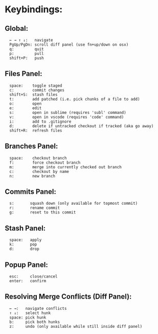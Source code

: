 # Keybindings:

## Global:

      ← → ↑ ↓:   navigate
      PgUp/PgDn: scroll diff panel (use fn+up/down on osx)
      q:         quit
      p:         pull
      shift+P:   push

## Files Panel:

      space:    toggle staged
      c:        commit changes
      shift+S:  stash files
      t:        add patched (i.e. pick chunks of a file to add)
      o:        open
      e:        edit
      s:        open in sublime (requires 'subl' command)
      v:        open in vscode (requires 'code' command)
      i:        add to .gitignore
      d:        delete if untracked checkout if tracked (aka go away)
      shift+R:  refresh files

## Branches Panel:

      space:    checkout branch
      f:        force checkout branch
      m:        merge into currently checked out branch
      c:        checkout by name
      n:        new branch

## Commits Panel:

      s:       squash down (only available for topmost commit)
      r:       rename commit
      g:       reset to this commit

## Stash Panel:

      space:   apply
      k:       pop
      d:       drop

## Popup Panel:

      esc:     close/cancel
      enter:   confirm

## Resolving Merge Conflicts (Diff Panel):

      ← →:   navigate conflicts
      ↑ ↓:   select hunk
      space: pick hunk
      b:     pick both hunks
      z:     undo (only available while still inside diff panel)
